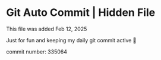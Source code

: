 # Git Auto Commit | Hidden File

This file was added Feb 12, 2025

Just for fun and keeping my daily git commit active 🤪

commit number: 335064
